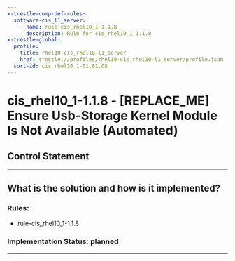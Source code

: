 ```yaml
---
x-trestle-comp-def-rules:
  software-cis_l1_server:
    - name: rule-cis_rhel10_1-1.1.8
      description: Rule for cis_rhel10_1-1.1.8
x-trestle-global:
  profile:
    title: rhel10-cis_rhel10-l1_server
    href: trestle://profiles/rhel10-cis_rhel10-l1_server/profile.json
  sort-id: cis_rhel10_1-01.01.08
---
```


# cis_rhel10_1-1.1.8 - \[REPLACE_ME\] Ensure Usb-Storage Kernel Module Is Not Available (Automated)

## Control Statement

______________________________________________________________________

## What is the solution and how is it implemented?

<!-- For implementation status enter one of: implemented, partial, planned, alternative, not-applicable -->

<!-- Note that the list of rules under ### Rules: is read-only and changes will not be captured after assembly to JSON -->

<!-- Add control implementation description here for control: cis_rhel10_1-1.1.8 -->

### Rules:

  - rule-cis_rhel10_1-1.1.8

### Implementation Status: planned

______________________________________________________________________
